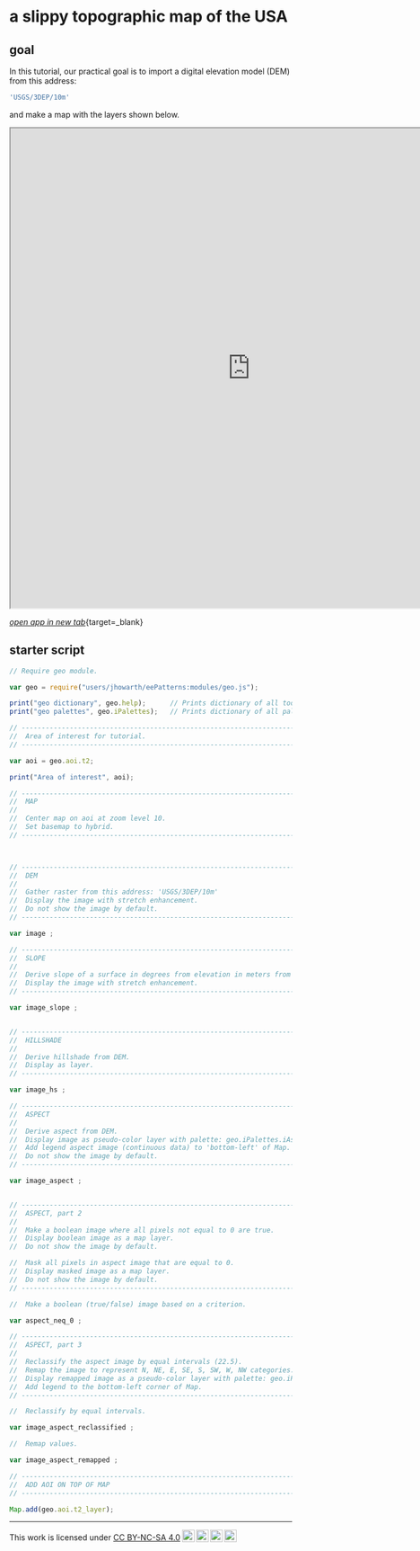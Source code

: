 # __a slippy topographic map of the USA__  

## __goal__  

In this tutorial, our practical goal is to import a digital elevation model (DEM) from this address:

```js
'USGS/3DEP/10m'
```

and make a map with the layers shown below.  

<iframe
  src="https://ee-patterns.projects.earthengine.app/view/tutorial-02"
  style="width:854px; height:854px"
></iframe>  

[_open app in new tab_](https://ee-patterns.projects.earthengine.app/view/tutorial-02){target=_blank}

## __starter script__

```js
// Require geo module. 

var geo = require("users/jhowarth/eePatterns:modules/geo.js"); 

print("geo dictionary", geo.help);      // Prints dictionary of all tools in module.
print("geo palettes", geo.iPalettes);   // Prints dictionary of all palettes in module. 

// -------------------------------------------------------------------------------
//  Area of interest for tutorial.
// -------------------------------------------------------------------------------

var aoi = geo.aoi.t2;

print("Area of interest", aoi);

// -------------------------------------------------------------------------------
//  MAP
//
//  Center map on aoi at zoom level 10. 
//  Set basemap to hybrid.
// -------------------------------------------------------------------------------



// -------------------------------------------------------------------------------
//  DEM
//
//  Gather raster from this address: 'USGS/3DEP/10m'
//  Display the image with stretch enhancement. 
//  Do not show the image by default. 
// -------------------------------------------------------------------------------

var image ;

// -------------------------------------------------------------------------------
//  SLOPE
//
//  Derive slope of a surface in degrees from elevation in meters from DEM.
//  Display the image with stretch enhancement. 
// -------------------------------------------------------------------------------

var image_slope ;


// -------------------------------------------------------------------------------
//  HILLSHADE
//
//  Derive hillshade from DEM.
//  Display as layer. 
// -------------------------------------------------------------------------------

var image_hs ;

// -------------------------------------------------------------------------------
//  ASPECT
//
//  Derive aspect from DEM.
//  Display image as pseudo-color layer with palette: geo.iPalettes.iAspect.cyclical
//  Add legend aspect image (continuous data) to 'bottom-left' of Map.
//  Do not show the image by default. 
// -------------------------------------------------------------------------------

var image_aspect ;


// -------------------------------------------------------------------------------
//  ASPECT, part 2
//
//  Make a boolean image where all pixels not equal to 0 are true.
//  Display boolean image as a map layer.
//  Do not show the image by default. 

//  Mask all pixels in aspect image that are equal to 0.
//  Display masked image as a map layer. 
//  Do not show the image by default. 
// -------------------------------------------------------------------------------

//  Make a boolean (true/false) image based on a criterion.

var aspect_neq_0 ;

// -------------------------------------------------------------------------------
//  ASPECT, part 3
//
//  Reclassify the aspect image by equal intervals (22.5).
//  Remap the image to represent N, NE, E, SE, S, SW, W, NW categories. 
//  Display remapped image as a pseudo-color layer with palette: geo.iPalettes.iAspect.nominal
//  Add legend to the bottom-left corner of Map.
// -------------------------------------------------------------------------------

//  Reclassify by equal intervals.

var image_aspect_reclassified ;

//  Remap values. 

var image_aspect_remapped ;

// -------------------------------------------------------------------------------
//  ADD AOI ON TOP OF MAP
// -------------------------------------------------------------------------------

Map.add(geo.aoi.t2_layer);


```

---

<p xmlns:cc="http://creativecommons.org/ns#" >This work is licensed under <a href="https://creativecommons.org/licenses/by-nc-sa/4.0/?ref=chooser-v1" target="_blank" rel="license noopener noreferrer" style="display:inline-block;">CC BY-NC-SA 4.0<img style="height:22px!important;margin-left:3px;vertical-align:text-bottom;" src="https://mirrors.creativecommons.org/presskit/icons/cc.svg?ref=chooser-v1" alt=""><img style="height:22px!important;margin-left:3px;vertical-align:text-bottom;" src="https://mirrors.creativecommons.org/presskit/icons/by.svg?ref=chooser-v1" alt=""><img style="height:22px!important;margin-left:3px;vertical-align:text-bottom;" src="https://mirrors.creativecommons.org/presskit/icons/nc.svg?ref=chooser-v1" alt=""><img style="height:22px!important;margin-left:3px;vertical-align:text-bottom;" src="https://mirrors.creativecommons.org/presskit/icons/sa.svg?ref=chooser-v1" alt=""></a></p>